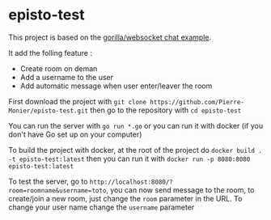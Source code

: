 # episto-test

This project is based on the [gorilla/websocket chat example](https://github.com/gorilla/websocket/tree/master/examples/chat). 

It add the folling feature : 

* Create room on deman
* Add a username to the user
* Add automatic message when user enter/leaver the room

First download the project with `git clone https://github.com/Pierre-Monier/episto-test.git` then go to the repository with `cd episto-test`

You can run the server with `go run *.go` or you can run it with docker (if you don't have Go set up on your computer) 

To build the project with docker, at the root of the project do `docker build . -t episto-test:latest` then you can run it with `docker run -p 8080:8080 episto-test:latest`

To test the server, go to `http://localhost:8080/?room=roomname&username=toto`, you can now send message to the room, to create/join a new room, just change the `room` parameter in the URL. To change your user name change the `username` parameter 
